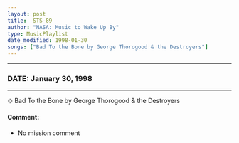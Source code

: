 ```yaml
---
layout: post
title:  STS-89
author: "NASA: Music to Wake Up By"
type: MusicPlaylist
date_modified: 1998-01-30
songs: ["Bad To the Bone by George Thorogood & the Destroyers"]
---
```


----
### DATE: January 30, 1998
----
⊹ Bad To the Bone by George Thorogood & the Destroyers

#### Comment:
* No mission comment



<br/>
<center>
	<a target="_blank"
	   href="https://twitter.com/intent/tweet?hashtags=Space,NASA,Playlist,NASAWakeupCalls,SpaceProgram&text={{ page.author}}, '{{ page.songs.first }}' {{ page.title }}, {{ page.date | date: '%B %d, %Y' }}. {{ site.url }}{{ page.url }} @nasawakeupcalls">
	   <i class="fab fa-twitter" alt="Tweet this page" style="font-size: 1.3em;"></i>
	</a>
	&nbsp; 	<i class="fas fa-user-astronaut" style="font-size: 1.5em;"></i> &nbsp;
    <a type="amzn" search="'Bad To the Bone by George Thorogood & the Destroyers'" category="popular music">
        <i class="fab fa-amazon" style="font-size: 1.3em;"></i>
    </a>
</center>
